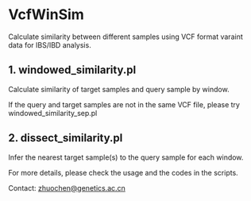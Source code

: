 # VcfWinSim

Calculate similarity between different samples using VCF format varaint data for IBS/IBD analysis.

## 1. windowed_similarity.pl

Calculate similarity of target samples and query sample by window.

If the query and target samples are not in the same VCF file, please try windowed_similarity_sep.pl

## 2. dissect_similarity.pl

Infer the nearest target sample(s) to the query sample for each window.

For more details, please check the usage and the codes in the scripts.

Contact: zhuochen@genetics.ac.cn
